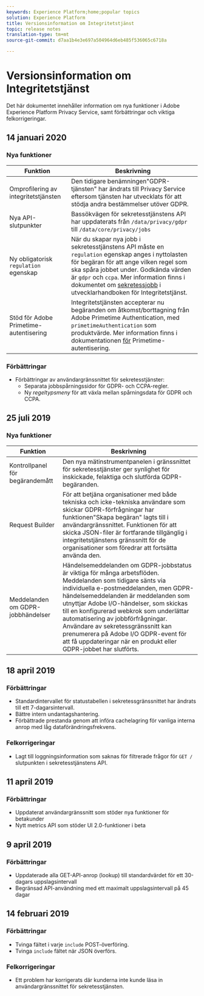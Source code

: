 ```yaml
---
keywords: Experience Platform;home;popular topics
solution: Experience Platform
title: Versionsinformation om Integritetstjänst
topic: release notes
translation-type: tm+mt
source-git-commit: d7aa1b4e3e697a504964d6eb485f536065c6718a

---
```



# Versionsinformation om Integritetstjänst

Det här dokumentet innehåller information om nya funktioner i Adobe Experience Platform Privacy Service, samt förbättringar och viktiga felkorrigeringar.

## 14 januari 2020

### Nya funktioner

| Funktion | Beskrivning |
--- | ---
| Omprofilering av integritetstjänsten | Den tidigare benämningen&quot;GDPR-tjänsten&quot; har ändrats till Privacy Service eftersom tjänsten har utvecklats för att stödja andra bestämmelser utöver GDPR. |
| Nya API-slutpunkter | Bassökvägen för sekretesstjänstens API har uppdaterats från `/data/privacy/gdpr` till `/data/core/privacy/jobs` |
| Ny obligatorisk `regulation` egenskap | När du skapar nya jobb i sekretesstjänstens API måste en `regulation` egenskap anges i nyttolasten för begäran för att ange vilken regel som ska spåra jobbet under. Godkända värden är `gdpr` och `ccpa`. Mer information finns i dokumentet om [sekretessjobb](api/privacy-jobs.md) i utvecklarhandboken för Integritetstjänst. |
| Stöd för Adobe Primetime-autentisering | Integritetstjänsten accepterar nu begäranden om åtkomst/borttagning från Adobe Primetime Authentication, med `primetimeAuthentication` som produktvärde. Mer information finns i dokumentationen [för](http://tve.helpdocsonline.com/how-to-make-a-privacy-request) Primetime-autentisering. |

### Förbättringar

* Förbättringar av användargränssnittet för sekretesstjänster:
   * Separata jobbspårningssidor för GDPR- och CCPA-regler.
   * Ny _regeltypsmeny_ för att växla mellan spårningsdata för GDPR och CCPA.

## 25 juli 2019

### Nya funktioner

| Funktion | Beskrivning |
--- | ---
| Kontrollpanel för begärandemått | Den nya mätinstrumentpanelen i gränssnittet för sekretesstjänster ger synlighet för inskickade, felaktiga och slutförda GDPR-begäranden. |
| Request Builder | För att betjäna organisationer med både tekniska och icke-tekniska användare som skickar GDPR-förfrågningar har funktionen&quot;Skapa begäran&quot; lagts till i användargränssnittet. Funktionen för att skicka JSON-filer är fortfarande tillgänglig i integritetstjänstens gränssnitt för de organisationer som föredrar att fortsätta använda den. |
| Meddelanden om GDPR-jobbhändelser | Händelsemeddelanden om GDPR-jobbstatus är viktiga för många arbetsflöden. Meddelanden som tidigare sänts via individuella e-postmeddelanden, men GDPR-händelsemeddelanden är meddelanden som utnyttjar Adobe I/O-händelser, som skickas till en konfigurerad webkrok som underlättar automatisering av jobbförfrågningar. Användare av sekretessgränssnitt kan prenumerera på Adobe I/O GDPR-event för att få uppdateringar när en produkt eller GDPR-jobbet har slutförts. |

## 18 april 2019

### Förbättringar

* Standardintervallet för statustabellen i sekretessgränssnittet har ändrats till ett 7-dagarsintervall.
* Bättre intern undantagshantering.
* Förbättrade prestanda genom att införa cachelagring för vanliga interna anrop med låg dataförändringsfrekvens.

### Felkorrigeringar

* Lagt till loggningsinformation som saknas för filtrerade frågor för `GET /` slutpunkten i sekretesstjänstens API.

## 11 april 2019

### Förbättringar

* Uppdaterat användargränssnitt som stöder nya funktioner för betakunder
* Nytt metrics API som stöder UI 2.0-funktioner i beta

## 9 april 2019

### Förbättringar

* Uppdaterade alla GET-API-anrop (lookup) till standardvärdet för ett 30-dagars uppslagsintervall
* Begränsad API-användning med ett maximalt uppslagsintervall på 45 dagar

## 14 februari 2019

### Förbättringar

* Tvinga fältet i varje `include` POST-överföring.
* Tvinga `include` fältet när JSON överförs.

### Felkorrigeringar

* Ett problem har korrigerats där kunderna inte kunde läsa in användargränssnittet för sekretesstjänsten.